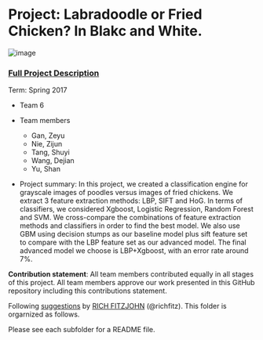# Project: Labradoodle or Fried Chicken? In Blakc and White. 
![image](figs/poodleKFC.jpg)

### [Full Project Description](doc/project3_desc.html)

Term: Spring 2017

+ Team 6
+ Team members
	+ Gan, Zeyu
	+ Nie, Zijun
	+ Tang, Shuyi 
	+ Wang, Dejian
	+ Yu, Shan

+ Project summary: In this project, we created a classification engine for grayscale images of poodles versus images of fried chickens. We extract 3 feature extraction methods: LBP, SIFT and HoG. In terms of classifiers, we considered Xgboost, Logistic Regression, Random Forest and SVM. We cross-compare the combinations of feature extraction methods and classifiers in order to find the best model. We also use GBM using decision stumps as our baseline model plus sift feature set to compare with the LBP feature set as our advanced model. The final advanced model we choose is LBP+Xgboost, with an error rate around 7%. 
	
**Contribution statement**: All team members contributed equally in all stages of this project. All team members approve our work presented in this GitHub repository including this contributions statement. 

Following [suggestions](http://nicercode.github.io/blog/2013-04-05-projects/) by [RICH FITZJOHN](http://nicercode.github.io/about/#Team) (@richfitz). This folder is orgarnized as follows.



Please see each subfolder for a README file.
